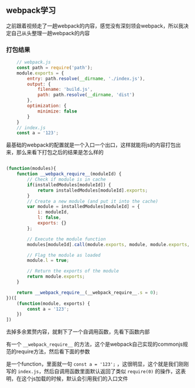 ## webpack学习

之前跟着视频走了一趟webpack的内容，感觉没有深刻领会webpack，所以我决定自己从头整理一趟webpack的内容

### 打包结果

``` javascript
    // webpack.js
    const path = require('path');
    module.exports = {
        entry: path.resolve(__dirname, './index.js'),
        output: {
            filename: 'build.js',
            path: path.resolve(__dirname, 'dist')
        },
        optimization: {
            minimize: false
        }
    }
    // index.js
    const a = '123';

```

最基础的webpack的配置就是一个入口一个出口，这样就能将js的内容打包出来，那么来看下打包之后的结果是怎么样的

``` javascript

(function(modules){
    function __webpack_require__(moduleId) {
        // Check if module is in cache
        if(installedModules[moduleId]) {
            return installedModules[moduleId].exports;
        }
        // Create a new module (and put it into the cache)
        var module = installedModules[moduleId] = {
            i: moduleId,
            l: false,
            exports: {}
        };

        // Execute the module function
        modules[moduleId].call(module.exports, module, module.exports, __webpack_require__);

        // Flag the module as loaded
        module.l = true;

        // Return the exports of the module
        return module.exports;
    }

    return __webpack_require__(__webpack_require__.s = 0);
})([
    (function(module, exports) {
        const a = '123';
    })
])

```

去掉多余累赘内容，就剩下了一个自调用函数，先看下函数内部

有一个 `__webpack_require__` 的方法，这个是webpack自己实现的commonjs规范的require方法，然后看下面的参数

是一个function，里面就一句 `const a = '123';` ，这很明显，这个就是我们刚刚写的 `index.js`，然后自调用函数里面默认返回了类似 `require(0)` 的操作，这表明，在这个js加载的时候，默认会引用我们的入口文件